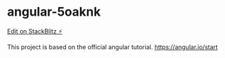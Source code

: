 # angular-5oaknk

[Edit on StackBlitz ⚡️](https://stackblitz.com/edit/angular-5oaknk)

This project is based on the official angular tutorial.
https://angular.io/start